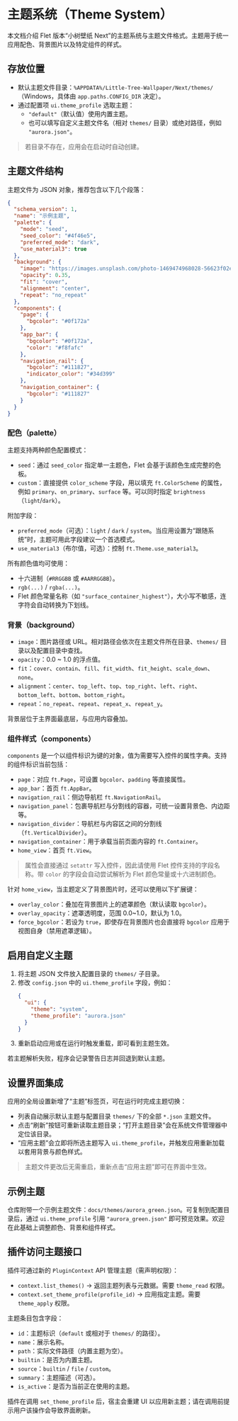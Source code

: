 # 主题系统（Theme System）

本文档介绍 Flet 版本“小树壁纸 Next”的主题系统与主题文件格式。主题用于统一应用配色、背景图片以及特定组件的样式。

## 存放位置

- 默认主题文件目录：`%APPDATA%/Little-Tree-Wallpaper/Next/themes/`（Windows，具体由 `app.paths.CONFIG_DIR` 决定）。
- 通过配置项 `ui.theme_profile` 选取主题：
  - `"default"`（默认值）使用内置主题。
  - 也可以填写自定义主题文件名（相对 `themes/` 目录）或绝对路径，例如 `"aurora.json"`。

> 若目录不存在，应用会在启动时自动创建。

## 主题文件结构

主题文件为 JSON 对象，推荐包含以下几个段落：

```json
{
  "schema_version": 1,
  "name": "示例主题",
  "palette": {
    "mode": "seed",
    "seed_color": "#4f46e5",
    "preferred_mode": "dark",
    "use_material3": true
  },
  "background": {
    "image": "https://images.unsplash.com/photo-1469474968028-56623f02e42e",
    "opacity": 0.35,
    "fit": "cover",
    "alignment": "center",
    "repeat": "no_repeat"
  },
  "components": {
    "page": {
      "bgcolor": "#0f172a"
    },
    "app_bar": {
      "bgcolor": "#0f172a",
      "color": "#f8fafc"
    },
    "navigation_rail": {
      "bgcolor": "#111827",
      "indicator_color": "#34d399"
    },
    "navigation_container": {
      "bgcolor": "#111827"
    }
  }
}
```

### 配色（palette）

主题支持两种颜色配置模式：

- `seed`：通过 `seed_color` 指定单一主题色，Flet 会基于该颜色生成完整的色板。
- `custom`：直接提供 `color_scheme` 字段，用以填充 `ft.ColorScheme` 的属性，例如 `primary`、`on_primary`、`surface` 等。可以同时指定 `brightness`（`light`/`dark`）。

附加字段：

- `preferred_mode`（可选）：`light` / `dark` / `system`。当应用设置为“跟随系统”时，主题可用此字段建议一个首选模式。
- `use_material3`（布尔值，可选）：控制 `ft.Theme.use_material3`。

所有颜色值均可使用：

- 十六进制（`#RRGGBB` 或 `#AARRGGBB`）。
- `rgb(...)` / `rgba(...)`。
- Flet 颜色常量名称（如 `"surface_container_highest"`），大小写不敏感，连字符会自动转换为下划线。

### 背景（background）

- `image`：图片路径或 URL。相对路径会依次在主题文件所在目录、`themes/` 目录以及配置目录中查找。
- `opacity`：0.0 ~ 1.0 的浮点值。
- `fit`：`cover`、`contain`、`fill`、`fit_width`、`fit_height`、`scale_down`、`none`。
- `alignment`：`center`、`top_left`、`top`、`top_right`、`left`、`right`、`bottom_left`、`bottom`、`bottom_right`。
- `repeat`：`no_repeat`、`repeat`、`repeat_x`、`repeat_y`。

背景层位于主界面最底层，与应用内容叠加。

### 组件样式（components）

`components` 是一个以组件标识为键的对象，值为需要写入控件的属性字典。支持的组件标识当前包括：

- `page`：对应 `ft.Page`，可设置 `bgcolor`、`padding` 等直接属性。
- `app_bar`：首页 `ft.AppBar`。
- `navigation_rail`：侧边导航栏 `ft.NavigationRail`。
- `navigation_panel`：包裹导航栏与分割线的容器，可统一设置背景色、内边距等。
- `navigation_divider`：导航栏与内容区之间的分割线（`ft.VerticalDivider`）。
- `navigation_container`：用于承载当前页面内容的 `ft.Container`。
- `home_view`：首页 `ft.View`。

> 属性会直接通过 `setattr` 写入控件，因此请使用 Flet 控件支持的字段名称。带 `color` 的字段会自动尝试解析为 Flet 颜色常量或十六进制颜色。

针对 `home_view`，当主题定义了背景图片时，还可以使用以下扩展键：

- `overlay_color`：叠加在背景图片上的遮罩颜色（默认读取 `bgcolor`）。
- `overlay_opacity`：遮罩透明度，范围 0.0~1.0，默认为 1.0。
- `force_bgcolor`：若设为 `true`，即使存在背景图片也会直接将 `bgcolor` 应用于视图自身（禁用遮罩逻辑）。

## 启用自定义主题

1. 将主题 JSON 文件放入配置目录的 `themes/` 子目录。
2. 修改 `config.json` 中的 `ui.theme_profile` 字段，例如：
   ```json
   {
     "ui": {
       "theme": "system",
       "theme_profile": "aurora.json"
     }
   }
   ```
3. 重新启动应用或在运行时触发重载，即可看到主题生效。

若主题解析失败，程序会记录警告日志并回退到默认主题。

## 设置界面集成

应用的全局设置新增了“主题”标签页，可在运行时完成主题切换：

- 列表自动展示默认主题与配置目录 `themes/` 下的全部 `*.json` 主题文件。
- 点击“刷新”按钮可重新读取主题目录；“打开主题目录”会在系统文件管理器中定位该目录。
- “应用主题”会立即将所选主题写入 `ui.theme_profile`，并触发应用重新加载以套用背景与颜色样式。

> 主题文件更改后无需重启，重新点击“应用主题”即可在界面中生效。

## 示例主题

仓库附带一个示例主题文件：`docs/themes/aurora_green.json`。可复制到配置目录后，通过 `ui.theme_profile` 引用 `"aurora_green.json"` 即可预览效果。欢迎在此基础上调整颜色、背景和组件样式。

## 插件访问主题接口

插件可通过新的 `PluginContext` API 管理主题（需声明权限）：

- `context.list_themes()` → 返回主题列表与元数据。需要 `theme_read` 权限。
- `context.set_theme_profile(profile_id)` → 应用指定主题。需要 `theme_apply` 权限。

主题条目包含字段：

- `id`：主题标识（`default` 或相对于 `themes/` 的路径）。
- `name`：展示名称。
- `path`：实际文件路径（内置主题为空）。
- `builtin`：是否为内置主题。
- `source`：`builtin` / `file` / `custom`。
- `summary`：主题描述（可选）。
- `is_active`：是否为当前正在使用的主题。

插件在调用 `set_theme_profile` 后，宿主会重建 UI 以应用新主题；请在调用前提示用户该操作会导致界面刷新。
